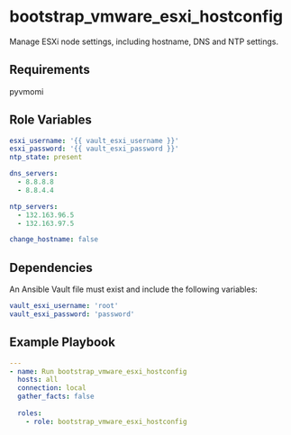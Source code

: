 # bootstrap_vmware_esxi_hostconfig

Manage ESXi node settings, including hostname, DNS and NTP settings.

## Requirements

pyvmomi

## Role Variables

```yaml
esxi_username: '{{ vault_esxi_username }}'
esxi_password: '{{ vault_esxi_password }}'
ntp_state: present

dns_servers:
  - 8.8.8.8
  - 8.8.4.4

ntp_servers:
  - 132.163.96.5
  - 132.163.97.5

change_hostname: false
```

## Dependencies

An Ansible Vault file must exist and include the following variables:

```yaml
vault_esxi_username: 'root'
vault_esxi_password: 'password'
```

## Example Playbook

```yaml
---
- name: Run bootstrap_vmware_esxi_hostconfig
  hosts: all
  connection: local
  gather_facts: false
  
  roles:
    - role: bootstrap_vmware_esxi_hostconfig
```
